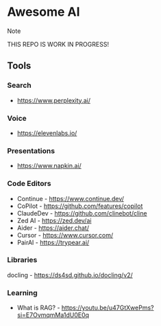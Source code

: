 # Awesome AI

> [!NOTE]  
> THIS REPO IS WORK IN PROGRESS!


## Tools 
### Search
- https://www.perplexity.ai/

### Voice
- https://elevenlabs.io/

### Presentations
- https://www.napkin.ai/

### Code Editors
- Continue - https://www.continue.dev/ 
- CoPilot - https://github.com/features/copilot
- ClaudeDev - https://github.com/clinebot/cline
- Zed AI - https://zed.dev/ai 
- Aider - https://aider.chat/ 
- Cursor - https://www.cursor.com/
- PairAI - https://trypear.ai/

### Libraries
docling - https://ds4sd.github.io/docling/v2/ 

### Learning
- What is RAG? - https://youtu.be/u47GtXwePms?si=E7OvmqmMa1dU0E0q


